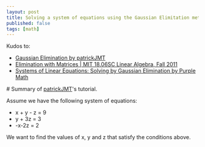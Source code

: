 ```yaml
---
layout: post
title: Solving a system of equations using the Gaussian Elimitation method
published: false
tags: [math]
---
```


Kudos to:
- [Gaussian Elimination by patrickJMT](https://www.youtube.com/watch?v=2j5Ic2V7wq4)
- [Elimination with Matrices | MIT 18.06SC Linear Algebra, Fall 2011](https://www.youtube.com/watch?v=xCIXkm3-ocQ)
- [Systems of Linear Equations: 
  Solving by Gaussian Elimination by Purple Math](http://www.purplemath.com/modules/systlin6.htm)

# Summary of [patrickJMT](https://www.youtube.com/channel/UCFe6jenM1Bc54qtBsIJGRZQ)'s tutorial. 

Assume we have the following system of equations:
- x + y - z = 9
- y + 3z = 3
- -x-2z = 2

We want to find the values of x, y and z that satisfy the conditions above. 
